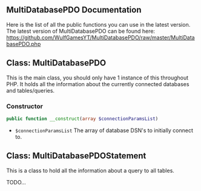 ## MultiDatabasePDO Documentation
Here is the list of all the public functions you can use in the latest version. The latest version of MultiDatabasePDO can be found here: https://github.com/WulfGamesYT/MultiDatabasePDO/raw/master/MultiDatabasePDO.php

## Class: MultiDatabasePDO
This is the main class, you should only have 1 instance of this throughout PHP. It holds all the information about the currently connected databases and tables/queries.

### Constructor
```php
public function __construct(array $connectionParamsList)
```
* `$connectionParamsList` The array of database DSN's to initially connect to.

## Class: MultiDatabasePDOStatement
This is a class to hold all the information about a query to all tables.

TODO...
